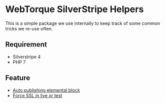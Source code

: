 # WebTorque SilverStripe Helpers
This is a simple package we use internally to keep track of some common tricks we re-use often.

## Requirement
* Silverstripe 4
* PHP 7


## Feature
* [Auto publishing elemental block](doc/block-autopublishing.md)
* [Force SSL in live or test](doc/force-ssl.md)
